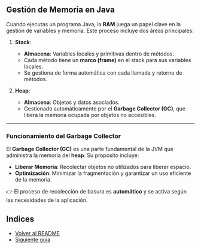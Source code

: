 ## Gestión de Memoria en Java

Cuando ejecutas un programa Java, la **RAM** juega un papel clave en la gestión de variables y memoria. Este proceso incluye dos áreas principales:

1. **Stack**:
    - **Almacena**: Variables locales y primitivas dentro de métodos.
    - Cada método tiene un **marco (frame)** en el stack para sus variables locales.
    - Se gestiona de forma automática con cada llamada y retorno de métodos.

2. **Heap**:
    - **Almacena**: Objetos y datos asociados.
    - Gestionado automáticamente por el **Garbage Collector (GC)**, que libera la memoria ocupada por objetos no accesibles.

---

### Funcionamiento del Garbage Collector

El **Garbage Collector (GC)** es una parte fundamental de la JVM que administra la memoria del **heap**. Su propósito incluye:

- **Liberar Memoria**: Recolectar objetos no utilizados para liberar espacio.
- **Optimización**: Minimizar la fragmentación y garantizar un uso eficiente de la memoria.

👉 El proceso de recolección de basura es **automático** y se activa según las necesidades de la aplicación.

## Indices

- [Volver al README](./../README.md)
- [Siguiente guia](./clases_envolventes.md)